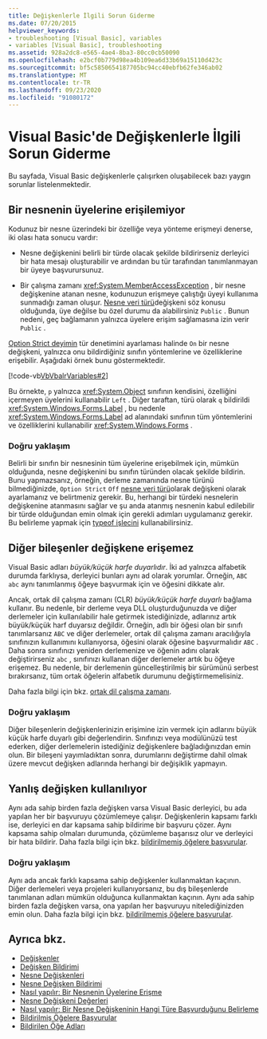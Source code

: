 ```yaml
---
title: Değişkenlerle İlgili Sorun Giderme
ms.date: 07/20/2015
helpviewer_keywords:
- troubleshooting [Visual Basic], variables
- variables [Visual Basic], troubleshooting
ms.assetid: 928a2dc8-e565-4ae4-8ba3-80cc0cb50090
ms.openlocfilehash: e2bcf0b779d98ea4b109ea6d33b69a15110d423c
ms.sourcegitcommit: bf5c5850654187705bc94cc40ebfb62fe346ab02
ms.translationtype: MT
ms.contentlocale: tr-TR
ms.lasthandoff: 09/23/2020
ms.locfileid: "91080172"
---
```

# <a name="troubleshooting-variables-in-visual-basic"></a>Visual Basic'de Değişkenlerle İlgili Sorun Giderme

Bu sayfada, Visual Basic değişkenlerle çalışırken oluşabilecek bazı yaygın sorunlar listelenmektedir.  
  
## <a name="unable-to-access-members-of-an-object"></a>Bir nesnenin üyelerine erişilemiyor  

 Kodunuz bir nesne üzerindeki bir özelliğe veya yönteme erişmeyi denerse, iki olası hata sonucu vardır:  
  
- Nesne değişkenini belirli bir türde olacak şekilde bildirirseniz derleyici bir hata mesajı oluşturabilir ve ardından bu tür tarafından tanımlanmayan bir üyeye başvurursunuz.  
  
- Bir çalışma zamanı <xref:System.MemberAccessException> , bir nesne değişkenine atanan nesne, kodunuzun erişmeye çalıştığı üyeyi kullanıma sunmadığı zaman oluşur. [Nesne veri türü](../../../language-reference/data-types/object-data-type.md)değişkeni söz konusu olduğunda, üye değilse bu özel durumu da alabilirsiniz `Public` . Bunun nedeni, geç bağlamanın yalnızca üyelere erişim sağlamasına izin verir `Public` .  
  
 [Option Strict deyimin](../../../language-reference/statements/option-strict-statement.md) tür denetimini ayarlaması halinde `On` bir nesne değişkeni, yalnızca onu bildirdiğiniz sınıfın yöntemlerine ve özelliklerine erişebilir. Aşağıdaki örnek bunu göstermektedir.  

 [!code-vb[VbVbalrVariables#2](~/samples/snippets/visualbasic/VS_Snippets_VBCSharp/VbVbalrVariables/VB/Class1.vb#2)]  
  
 Bu örnekte, `p` yalnızca <xref:System.Object> sınıfının kendisini, özelliğini içermeyen üyelerini kullanabilir `Left` . Diğer taraftan, türü olarak `q` bildirildi <xref:System.Windows.Forms.Label> , bu nedenle <xref:System.Windows.Forms.Label> ad alanındaki sınıfının tüm yöntemlerini ve özelliklerini kullanabilir <xref:System.Windows.Forms> .  
  
### <a name="correct-approach"></a>Doğru yaklaşım  

 Belirli bir sınıfın bir nesnesinin tüm üyelerine erişebilmek için, mümkün olduğunda, nesne değişkenini bu sınıfın türünden olacak şekilde bildirin. Bunu yapmazsanız, örneğin, derleme zamanında nesne türünü bilmediğinizde, `Option Strict` `Off` [nesne veri türü](../../../language-reference/data-types/object-data-type.md)olarak değişkeni olarak ayarlamanız ve belirtmeniz gerekir. Bu, herhangi bir türdeki nesnelerin değişkenine atanmasını sağlar ve şu anda atanmış nesnenin kabul edilebilir bir türde olduğundan emin olmak için gerekli adımları uygulamanız gerekir. Bu belirleme yapmak için [typeof işlecini](../../../language-reference/operators/typeof-operator.md) kullanabilirsiniz.  
  
## <a name="other-components-cannot-access-your-variable"></a>Diğer bileşenler değişkene erişemez  

 Visual Basic adları *büyük/küçük harfe duyarlıdır*. İki ad yalnızca alfabetik durumda farklıysa, derleyici bunları aynı ad olarak yorumlar. Örneğin, `ABC` `abc` aynı tanımlanmış öğeye başvurmak için ve öğesini dikkate alır.  
  
 Ancak, ortak dil çalışma zamanı (CLR) *büyük/küçük harfe duyarlı* bağlama kullanır. Bu nedenle, bir derleme veya DLL oluşturduğunuzda ve diğer derlemeler için kullanılabilir hale getirmek istediğinizde, adlarınız artık büyük/küçük harf duyarsız değildir. Örneğin, adlı bir öğesi olan bir sınıfı tanımlarsanız `ABC` ve diğer derlemeler, ortak dil çalışma zamanı aracılığıyla sınıfınızın kullanımını kullanıyorsa, öğesini olarak öğesine başvurmalıdır `ABC` . Daha sonra sınıfınızı yeniden derlemenize ve öğenin adını olarak değiştirirseniz `abc` , sınıfınızı kullanan diğer derlemeler artık bu öğeye erişemez. Bu nedenle, bir derlemenin güncelleştirilmiş bir sürümünü serbest bırakırsanız, tüm ortak öğelerin alfabetik durumunu değiştirmemelisiniz.  
  
 Daha fazla bilgi için bkz. [ortak dil çalışma zamanı](../../../../standard/clr.md).  
  
### <a name="correct-approach"></a>Doğru yaklaşım  

 Diğer bileşenlerin değişkenlerinizin erişimine izin vermek için adlarını büyük küçük harfe duyarlı gibi değerlendirin. Sınıfınızı veya modülünüzü test ederken, diğer derlemelerin istediğiniz değişkenlere bağladığınızdan emin olun. Bir bileşeni yayımladıktan sonra, durumlarını değiştirme dahil olmak üzere mevcut değişken adlarında herhangi bir değişiklik yapmayın.  
  
## <a name="wrong-variable-being-used"></a>Yanlış değişken kullanılıyor  

 Aynı ada sahip birden fazla değişken varsa Visual Basic derleyici, bu ada yapılan her bir başvuruyu çözümlemeye çalışır. Değişkenlerin kapsamı farklı ise, derleyici en dar kapsama sahip bildirime bir başvuru çözer. Aynı kapsama sahip olmaları durumunda, çözümleme başarısız olur ve derleyici bir hata bildirir. Daha fazla bilgi için bkz. [bildirilmemiş öğelere başvurular](../declared-elements/references-to-declared-elements.md).  
  
### <a name="correct-approach"></a>Doğru yaklaşım  

 Aynı ada ancak farklı kapsama sahip değişkenler kullanmaktan kaçının. Diğer derlemeleri veya projeleri kullanıyorsanız, bu dış bileşenlerde tanımlanan adları mümkün olduğunca kullanmaktan kaçının. Aynı ada sahip birden fazla değişken varsa, ona yapılan her başvuruyu nitelediğinizden emin olun. Daha fazla bilgi için bkz. [bildirilmemiş öğelere başvurular](../declared-elements/references-to-declared-elements.md).  
  
## <a name="see-also"></a>Ayrıca bkz.

- [Değişkenler](index.md)
- [Değişken Bildirimi](variable-declaration.md)
- [Nesne Değişkenleri](object-variables.md)
- [Nesne Değişken Bildirimi](object-variable-declaration.md)
- [Nasıl yapılır: Bir Nesnenin Üyelerine Erişme](how-to-access-members-of-an-object.md)
- [Nesne Değişkeni Değerleri](object-variable-values.md)
- [Nasıl yapılır: Bir Nesne Değişkeninin Hangi Türe Başvurduğunu Belirleme](how-to-determine-what-type-an-object-variable-refers-to.md)
- [Bildirilmiş Öğelere Başvurular](../declared-elements/references-to-declared-elements.md)
- [Bildirilen Öğe Adları](../declared-elements/declared-element-names.md)
